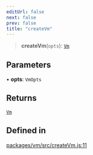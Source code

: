 ```yaml
---
editUrl: false
next: false
prev: false
title: "createVm"
---
```


> **createVm**(`opts`): [`Vm`](/reference/tevm/vm/type-aliases/vm/)

## Parameters

• **opts**: `VmOpts`

## Returns

[`Vm`](/reference/tevm/vm/type-aliases/vm/)

## Defined in

[packages/vm/src/createVm.js:11](https://github.com/qbzzt/tevm-monorepo/blob/main/packages/vm/src/createVm.js#L11)
